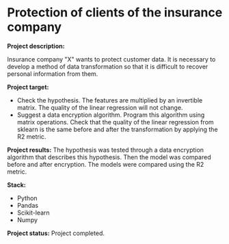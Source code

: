 # Protection of clients of the insurance company

**Project description:**

Insurance company "X" wants to protect customer data. It is necessary to develop a method of data transformation so that it is difficult to recover personal information from them.

**Project target:** 

- Check the hypothesis. The features are multiplied by an invertible matrix. The quality of the linear regression will not change.
- Suggest a data encryption algorithm. Program this algorithm using matrix operations. Check that the quality of the linear regression from sklearn is the same before and after the transformation by applying the R2 metric.

**Project results:**
The hypothesis was tested through a data encryption algorithm that describes this hypothesis. Then the model was compared before and after encryption. The models were compared using the R2 metric.

**Stack:**

- Python 
- Pandas
- Scikit-learn
- Numpy

**Project status:** Project completed.
